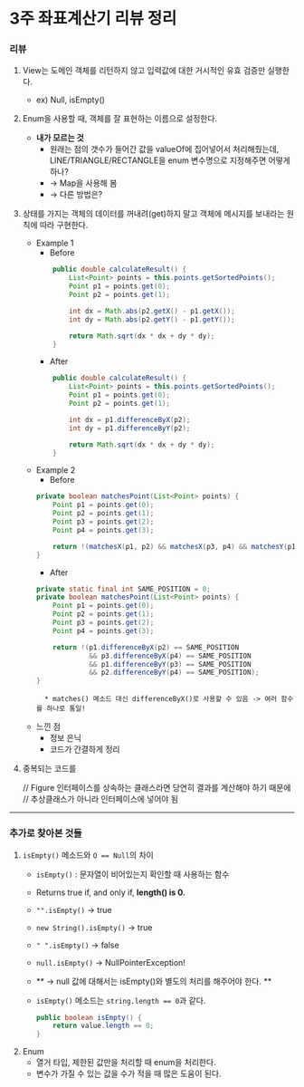 # 3주 좌표계산기 리뷰 정리

### 리뷰
1. View는 도메인 객체를 리턴하지 않고 입력값에 대한 거시적인 유효 검증만 실행한다.
	* ex) Null, isEmpty()
2. Enum을 사용할 때, 객체를 잘 표현하는 이름으로 설정한다.
	* **내가 모르는 것**
		* 원래는 점의 갯수가 들어간 값을 valueOf에 집어넣어서 처리해줬는데, LINE/TRIANGLE/RECTANGLE을 enum 변수명으로 지정해주면 어떻게 하나?
		* → Map을 사용해 봄
		* → 다른 방법은?
3. 상태를 가지는 객체의 데이터를 꺼내려(get)하지 말고 객체에 메시지를 보내라는 원칙에 따라 구현한다.
	* Example 1
		* Before
		```java
			public double calculateResult() {
				List<Point> points = this.points.getSortedPoints();
				Point p1 = points.get(0);
				Point p2 = points.get(1);

				int dx = Math.abs(p2.getX() - p1.getX());
				int dy = Math.abs(p2.getY() - p1.getY());

				return Math.sqrt(dx * dx + dy * dy);
			}
		```
		* After
		```java
			public double calculateResult() {
				List<Point> points = this.points.getSortedPoints();
				Point p1 = points.get(0);
				Point p2 = points.get(1);

				int dx = p1.differenceByX(p2);
				int dy = p1.differenceByY(p2);

				return Math.sqrt(dx * dx + dy * dy);
			}
		```
	* Example 2
		* Before
		```java
		private boolean matchesPoint(List<Point> points) {
			Point p1 = points.get(0);
			Point p2 = points.get(1);
			Point p3 = points.get(2);
			Point p4 = points.get(3);

			return !(matchesX(p1, p2) && matchesX(p3, p4) && matchesY(p1, p3) && matchesY(p2, p4));
		}
		```
		* After
		```java
    	private static final int SAME_POSITION = 0;
		private boolean matchesPoint(List<Point> points) {
        	Point p1 = points.get(0);
        	Point p2 = points.get(1);
        	Point p3 = points.get(2);
        	Point p4 = points.get(3);

        	return !(p1.differenceByX(p2) == SAME_POSITION
					 && p3.differenceByX(p4) == SAME_POSITION
					 && p1.differenceByY(p3) == SAME_POSITION
					 && p2.differenceByY(p4) == SAME_POSITION);
    	}
		```
			* matches() 메소드 대신 differenceByX()로 사용할 수 있음 -> 여러 함수를 하나로 통일!
	* 느낀 점
		* 정보 은닉
		* 코드가 간결하게 정리
4. 중복되는 코드를 

    // Figure 인터페이스를 상속하는 클래스라면 당연히 결과를 계산해야 하기 때문에
    // 추상클래스가 아니라 인터페이스에 넣어야 됨

---
### 추가로 찾아본 것들
1. `isEmpty()` 메소드와 `O == Null`의 차이
	* `isEmpty()` : 문자열이 비어있는지 확인할 때 사용하는 함수
	* Returns true if, and only if, **length() is 0.**
	* `"".isEmpty()` → true
	* `new String().isEmpty()` → true
	* `" ".isEmpty()` → false
	* `null.isEmpty()` → NullPointerException!
	* ** → null 값에 대해서는 isEmpty()와 별도의 처리를 해주어야 한다. **
	
	* `isEmpty()` 메소드는 `string.length == 0`과 같다.
		```java
		public boolean isEmpty() {
        	return value.length == 0;
    	}
		```
2. Enum
	* 열거 타입, 제한된 값만을 처리할 때 enum을 처리한다.
	* 변수가 가질 수 있는 값을 수가 적을 때 많은 도움이 된다.
